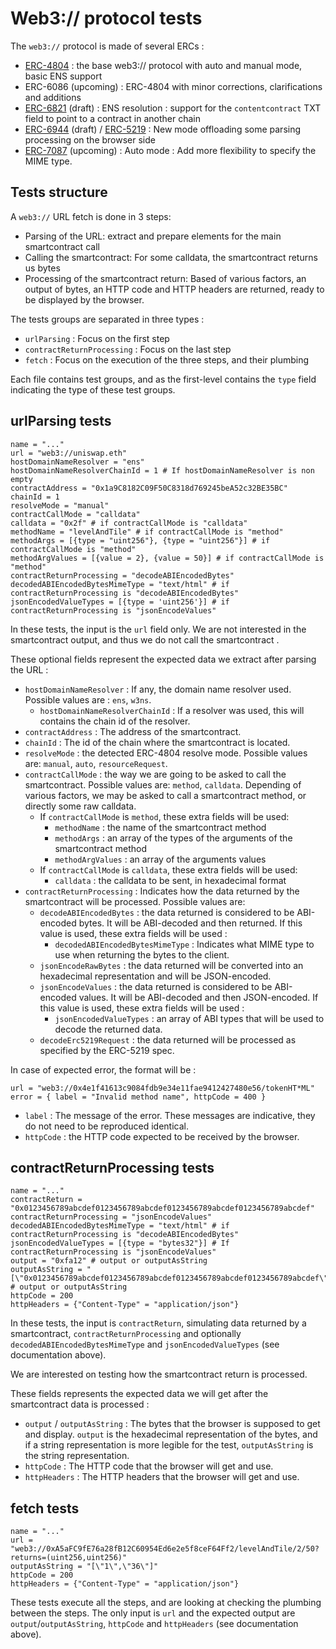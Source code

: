 # Web3:// protocol tests

The ``web3://`` protocol is made of several ERCs :

- [ERC-4804](https://eips.ethereum.org/EIPS/eip-4804) : the base web3:// protocol with auto and manual mode, basic ENS support
- ERC-6086 (upcoming) : ERC-4804 with minor corrections, clarifications and additions
- [ERC-6821](https://eips.ethereum.org/EIPS/eip-6821) (draft) : ENS resolution : support for the ``contentcontract`` TXT field to point to a contract in another chain
- [ERC-6944](https://eips.ethereum.org/EIPS/eip-6944) (draft) / [ERC-5219](https://eips.ethereum.org/EIPS/eip-5219) : New mode offloading some parsing processing on the browser side
- [ERC-7087](https://github.com/ethereum/EIPs/pull/7087) (upcoming) : Auto mode : Add more flexibility to specify the MIME type.


## Tests structure

A ``web3://`` URL fetch is done in 3 steps:

- Parsing of the URL: extract and prepare elements for the main smartcontract call
- Calling the smartcontract: For some calldata, the smartcontract returns us bytes
- Processing of the smartcontract return: Based of various factors, an output of bytes, an HTTP code and HTTP headers are returned, ready to be displayed by the browser.

The tests groups are separated in three types : 
- ``urlParsing`` : Focus on the first step
- ``contractReturnProcessing`` : Focus on the last step
- ``fetch`` : Focus on the execution of the three steps, and their plumbing

Each file contains test groups, and as the first-level contains the ``type`` field indicating the type of these test groups.


## urlParsing tests

```
name = "..."
url = "web3://uniswap.eth"
hostDomainNameResolver = "ens"
hostDomainNameResolverChainId = 1 # If hostDomainNameResolver is non empty
contractAddress = "0x1a9C8182C09F50C8318d769245beA52c32BE35BC"
chainId = 1
resolveMode = "manual"
contractCallMode = "calldata"
calldata = "0x2f" # if contractCallMode is "calldata"
methodName = "levelAndTile" # if contractCallMode is "method"
methodArgs = [{type = "uint256"}, {type = "uint256"}] # if contractCallMode is "method"
methodArgValues = [{value = 2}, {value = 50}] # if contractCallMode is "method"
contractReturnProcessing = "decodeABIEncodedBytes"
decodedABIEncodedBytesMimeType = "text/html" # if contractReturnProcessing is "decodeABIEncodedBytes"
jsonEncodedValueTypes = [{type = 'uint256'}] # if contractReturnProcessing is "jsonEncodeValues"
```

In these tests, the input is the ``url`` field only. We are not interested in the smartcontract output, and thus we do not call the smartcontract .

These optional fields represent the expected data we extract after parsing the URL :
- ``hostDomainNameResolver`` : If any, the domain name resolver used. Possible values are : ``ens``, ``w3ns``.
  - ``hostDomainNameResolverChainId`` : If a resolver was used, this will contains the chain id of the resolver.
- ``contractAddress`` : The address of the smartcontract.
- ``chainId`` : The id of the chain where the smartcontract is located.
- ``resolveMode`` : the detected ERC-4804 resolve mode. Possible values are: ``manual``, ``auto``, ``resourceRequest``.
- ``contractCallMode`` : the way we are going to be asked to call the smartcontract. Possible values are: ``method``, ``calldata``. Depending of various factors, we may be asked to call a smartcontract method, or directly some raw calldata. 
  - If ``contractCallMode`` is ``method``, these extra fields will be used:
    - ``methodName`` : the name of the smartcontract method
    - ``methodArgs`` : an array of the types of the arguments of the smartcontract method
    - ``methodArgValues`` : an array of the arguments values
  - If ``contractCallMode`` is ``calldata``, these extra fields will be used:
    - ``calldata`` : the calldata to be sent, in hexadecimal format
- ``contractReturnProcessing`` : Indicates how the data returned by the smartcontract will be processed. Possible values are:
  - ``decodeABIEncodedBytes`` : the data returned is considered to be ABI-encoded bytes. It will be ABI-decoded and then returned. If this value is used, these extra fields will be used : 
    - ``decodedABIEncodedBytesMimeType`` : Indicates what MIME type to use when returning the bytes to the client.
  - ``jsonEncodeRawBytes`` : the data returned will be converted into an hexadecimal representation and will be JSON-encoded.
  - ``jsonEncodeValues`` : the data returned is considered to be ABI-encoded values. It will be ABI-decoded and then JSON-encoded. If this value is used, these extra fields will be used : 
    - ``jsonEncodedValueTypes`` : an array of ABI types that will be used to decode the returned data.
  - ``decodeErc5219Request`` : the data returned will be processed as specified by the ERC-5219 spec.

In case of expected error, the format will be : 
```
url = "web3://0x4e1f41613c9084fdb9e34e11fae9412427480e56/tokenHT*ML"
error = { label = "Invalid method name", httpCode = 400 }
```
- ``label`` : The message of the error. These messages are indicative, they do not need to be reproduced identical.
- ``httpCode`` : the HTTP code expected to be received by the browser.

## contractReturnProcessing tests

```
name = "..."
contractReturn = "0x0123456789abcdef0123456789abcdef0123456789abcdef0123456789abcdef"
contractReturnProcessing = "jsonEncodeValues"
decodedABIEncodedBytesMimeType = "text/html" # if contractReturnProcessing is "decodeABIEncodedBytes"
jsonEncodedValueTypes = [{type = "bytes32"}] # If contractReturnProcessing is "jsonEncodeValues"
output = "0xfa12" # output or outputAsString
outputAsString = "[\"0x0123456789abcdef0123456789abcdef0123456789abcdef0123456789abcdef\"]" # output or outputAsString
httpCode = 200
httpHeaders = {"Content-Type" = "application/json"}
```

In these tests, the input is ``contractReturn``, simulating data returned by a smartcontract, ``contractReturnProcessing`` and optionally ``decodedABIEncodedBytesMimeType`` and ``jsonEncodedValueTypes`` (see documentation above).

We are interested on testing how the smartcontract return is processed.

These fields represents the expected data we will get after the smartcontract data is processed : 
- ``output`` / ``outputAsString`` : The bytes that the browser is supposed to get and display. ``output`` is the hexadecimal representation of the bytes, and if a string representation is more legible for the test, ``outputAsString`` is the string representation.
- ``httpCode`` : The HTTP code that the browser will get and use.
- ``httpHeaders`` : The HTTP headers that the browser will get and use.

## fetch tests

```
name = "..."
url = "web3://0xA5aFC9fE76a28fB12C60954Ed6e2e5f8ceF64Ff2/levelAndTile/2/50?returns=(uint256,uint256)"
outputAsString = "[\"1\",\"36\"]"
httpCode = 200
httpHeaders = {"Content-Type" = "application/json"}
```

These tests execute all the steps, and are looking at checking the plumbing between the steps. The only input is ``url`` and the expected output are ``output``/``outputAsString``, ``httpCode`` and ``httpHeaders`` (see documentation above).
